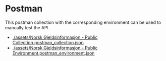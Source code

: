 # Postman

This postman collection with the corresponding environment can be used to manually test the API.


* [./assets/Norsk Gjeldsinformasjon - Public Collection.postman_collection.json]()
* [./assets/Norsk Gjeldsinformasjon - Public Environment.postman_environment.json]()
